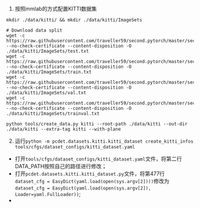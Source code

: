 1. 按照mmlab的方式配置KITTI数据集  
```
mkdir ./data/kitti/ && mkdir ./data/kitti/ImageSets  

# Download data split  
wget -c  https://raw.githubusercontent.com/traveller59/second.pytorch/master/second/data/ImageSets/test.txt --no-check-certificate --content-disposition -O ./data/kitti/ImageSets/test.txt  
wget -c  https://raw.githubusercontent.com/traveller59/second.pytorch/master/second/data/ImageSets/train.txt --no-check-certificate --content-disposition -O ./data/kitti/ImageSets/train.txt  
wget -c  https://raw.githubusercontent.com/traveller59/second.pytorch/master/second/data/ImageSets/val.txt --no-check-certificate --content-disposition -O ./data/kitti/ImageSets/val.txt  
wget -c  https://raw.githubusercontent.com/traveller59/second.pytorch/master/second/data/ImageSets/trainval.txt --no-check-certificate --content-disposition -O ./data/kitti/ImageSets/trainval.txt  

python tools/create_data.py kitti --root-path ./data/kitti --out-dir ./data/kitti --extra-tag kitti --with-plane
```  


2. 运行`python -m pcdet.datasets.kitti.kitti_dataset create_kitti_infos tools/cfgs/dataset_configs/kitti_dataset.yaml`  
- 打开`tools/cfgs/dataset_configs/kitti_dataset.yaml`文件，将第二行DATA_PATH按照自己的路径进行修改；  
- 打开`pcdet.datasets.kitti.kitti_dataset.py`文件，将第477行`dataset_cfg = EasyDict(yaml.load(open(sys.argv[2])))`修改为`dataset_cfg = EasyDict(yaml.load(open(sys.argv[2]), Loader=yaml.FullLoader))`;  
- 
